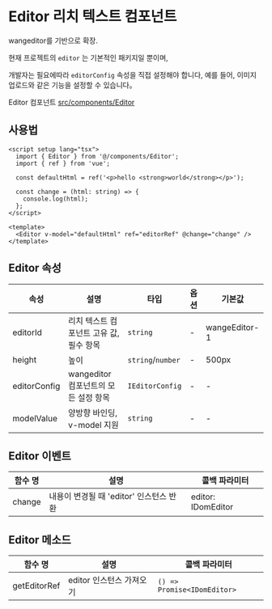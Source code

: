 # Editor 리치 텍스트 컴포넌트

wangeditor를 기반으로 확장.

<!-- (https://www.wangeditor.com/) -->

현재 프로젝트의 `editor` 는 기본적인 패키지일 뿐이며,

개발자는 필요에따라 `editorConfig` 속성을 직접 설정해야 합니다, 예를 들어, 이미지 업로드와 같은 기능을 설정할 수 있습니다。

<!-- [wangeditor문서](https://www.wangeditor.com/v5/) -->

Editor 컴포넌트 [src/components/Editor](https://github.com/web2-solution/web2-vue-framework/tree/main/src/components/Editor)

## 사용법

```vue
<script setup lang="tsx">
  import { Editor } from '@/components/Editor';
  import { ref } from 'vue';

  const defaultHtml = ref('<p>hello <strong>world</strong></p>');

  const change = (html: string) => {
    console.log(html);
  };
</script>

<template>
  <Editor v-model="defaultHtml" ref="editorRef" @change="change" />
</template>
```

## Editor 속성

| 속성 | 설명 | 타입 | 옵션 | 기본값 |
| --- | --- | --- | --- | --- |
| editorId | 리치 텍스트 컴포넌트 고유 값, 필수 항목 | `string` | - | wangeEditor-1 |
| height | 높이 | `string`/`number` | - | 500px |
| editorConfig | wangeditor 컴포넌트의 모든 설정 항목 | `IEditorConfig` | - | - |
| modelValue | 양방향 바인딩, v-model 지원 | `string` | - | - |

## Editor 이벤트

| 함수 명 | 설명                                    | 콜백 파라미터      |
| ------- | --------------------------------------- | ------------------ |
| change  | 내용이 변경될 때 'editor' 인스턴스 반환 | editor: IDomEditor |

## Editor 메소드

| 함수 명      | 설명                     | 콜백 파라미터               |
| ------------ | ------------------------ | --------------------------- |
| getEditorRef | editor 인스턴스 가져오기 | `() => Promise<IDomEditor>` |

